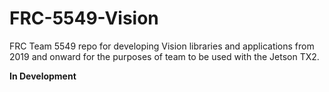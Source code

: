 # FRC-5549-Vision
FRC Team 5549 repo for developing Vision libraries and applications from 2019 and onward for the purposes of team to be used with the Jetson TX2.

**In Development**
